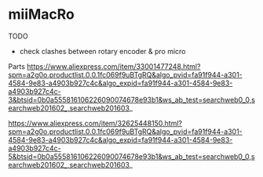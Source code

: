# miiMacRo

TODO
- check clashes between rotary encoder & pro micro

Parts
https://www.aliexpress.com/item/33001477248.html?spm=a2g0o.productlist.0.0.1fc069f9uBTgRQ&algo_pvid=fa91f944-a301-4584-9e83-a4903b927c4c&algo_expid=fa91f944-a301-4584-9e83-a4903b927c4c-3&btsid=0b0a555816106226090074678e93b1&ws_ab_test=searchweb0_0,searchweb201602_,searchweb201603_

https://www.aliexpress.com/item/32625448150.html?spm=a2g0o.productlist.0.0.1fc069f9uBTgRQ&algo_pvid=fa91f944-a301-4584-9e83-a4903b927c4c&algo_expid=fa91f944-a301-4584-9e83-a4903b927c4c-5&btsid=0b0a555816106226090074678e93b1&ws_ab_test=searchweb0_0,searchweb201602_,searchweb201603_